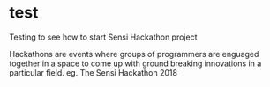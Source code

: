 # test
Testing to see how to start Sensi Hackathon project

Hackathons are events where groups of programmers
are enguaged together in a space to come up with
ground breaking innovations in a particular field.
eg. The Sensi Hackathon 2018

